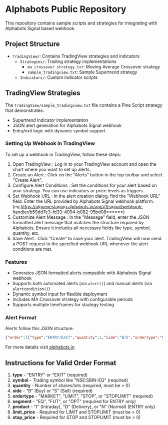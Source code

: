 # Alphabots Public Repository

This repository contains sample scripts and strategies for integrating with Alphabots Signal based webhook.

## Project Structure
- `TradingView/`: Contains TradingView strategies and indicators
  - `Strategies/`: Trading strategy implementations
    - `ma_crossover_strategy.txt`: Moving Average Crossover strategy
    - `sample_tradingview.txt`: Sample Supertrend strategy
  - `Indicators/`: Custom indicator scripts

## TradingView Strategies

The `TradingView/sample_tradingview.txt` file contains a Pine Script strategy that demonstrates:
- Supertrend indicator implementation
- JSON alert generation for Alphabots Signal webhook
- Entry/exit logic with dynamic symbol support

### Setting Up Webhook in TradingView
To set up a webhook in TradingView, follow these steps:

1. Open TradingView : Log in to your TradingView account and open the chart where you want to set up alerts.
2. Create an Alert : Click on the "Alerts" button in the top toolbar and select "Create Alert".
3. Configure Alert Conditions : Set the conditions for your alert based on your strategy. You can use indicators or price levels as triggers.
4. Set Webhook URL : In the alert creation dialog, find the "Webhook URL" field. Enter the URL provided by Alphabots Signal webhook platform. (eg.https://algoexestaging.alphabots.in/api/v1/signal/webhook-handler/b59dd7e3-fd33-4094-b082-95bd08******)
5. Customize Alert Message : In the "Message" field, enter the JSON formatted alert message that matches the structure required by Alphabots. Ensure it includes all necessary fields like type, symbol, quantity, etc.
6. Save Alert : Click "Create" to save your alert. TradingView will now send a POST request to the specified webhook URL whenever the alert conditions are met.

### Features
- Generates JSON formatted alerts compatible with Alphabots Signal webhook
- Supports both automated alerts (via `alert()`) and manual alerts (via `alertcondition()`)
- Dynamic symbol input for flexible deployment
- Includes MA Crossover strategy with configurable periods
- Supports multiple timeframes for strategy testing

### Alert Format
Alerts follow this JSON structure:
```json
{"order":[{"type":"ENTRY/EXIT","quantity":1,"side":"B/S","ordertype":"MARKET","symbol":"SYMBOL","segment":"FUT","product":"N"}]}
```

For more details visit [alphabots.in](https://alphabots.in)

## Instructions for Valid Order Format

1. **type** - "ENTRY" or "EXIT" (required)
2. **symbol** - Trading symbol like "NSE:SBIN-EQ" (required)
3. **quantity** - Number of shares/lots (required, must be > 0)
4. **side** - "B" (Buy) or "S" (Sell) (required)
5. **ordertype** - "MARKET", "LIMIT", "STOP", or "STOPLIMIT" (required)
6. **segment** - "EQ", "FUT", or "OPT" (required for ENTRY only)
7. **product** - "I" (Intraday), "D" (Delivery), or "N" (Normal) (ENTRY only)
8. **limit_price** - Required for LIMIT and STOPLIMIT (must be > 0)
9. **stop_price** - Required for STOP and STOPLIMIT (must be > 0)


